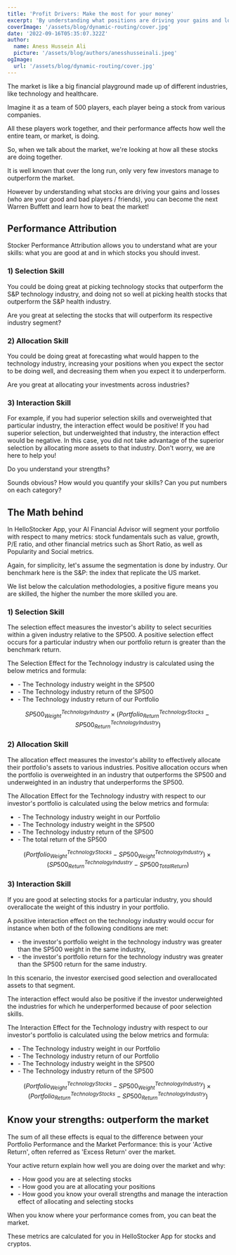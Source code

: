 ```yaml
---
title: 'Profit Drivers: Make the most for your money'
excerpt: 'By understanding what positions are driving your gains and losses, you can become the next Warren Buffett and learn how to beat the market.'
coverImage: '/assets/blog/dynamic-routing/cover.jpg'
date: '2022-09-16T05:35:07.322Z'
author:
  name: Aness Hussein Ali
  picture: '/assets/blog/authors/anesshusseinali.jpeg'
ogImage:
  url: '/assets/blog/dynamic-routing/cover.jpg'
---
```



The market is like a big financial playground made up of different industries, like technology and healthcare. 

Imagine it as a team of 500 players, each player being a stock from various companies. 

All these players work together, and their performance affects how well the entire team, or market, is doing. 

So, when we talk about the market, we're looking at how all these stocks are doing together.

It is well known that over the long run, only very few investors manage to outperform the market.

However by understanding what stocks are driving your gains and losses (who are your good and bad players / friends), you can become the next Warren Buffett and learn how to beat the market!

## **Performance Attribution**



Stocker Performance Attribution allows you to understand what are your skills: what you are good at and in which stocks you should invest.

### **1) Selection Skill**

You could be doing great at picking technology stocks that outperform the S&P technology industry, and doing not so well at picking health stocks that outperform the S&P health industry.

Are you great at selecting the stocks that will outperform its respective industry segment?

### **2) Allocation Skill**

You could be doing great at forecasting what would happen to the technology industry, increasing your positions when you expect the sector to be doing well, and decreasing them when you expect it to underperform.

Are you great at allocating your investments across industries?

### **3) Interaction Skill**


For example, if you had superior selection skills and overweighted that particular industry, the interaction effect would be positive! If you had superior selection, but underweighted that industry, the interaction effect would be negative.
In this case, you did not take advantage of the superior selection by allocating more assets to that industry. Don't worry, we are here to help you! 

Do you understand your strengths?


Sounds obvious? How would you quantify your skills? Can you put numbers on each category?





## **The Math behind**

In HelloStocker App, your AI Financial Advisor will segment your portfolio with respect to many metrics: stock fundamentals such as value, growth, P/E ratio, and other financial metrics such as Short Ratio, as well as Popularity and Social metrics.


Again, for simplicity, let's assume the segmentation is done by industry. Our benchmark here is the S&P: the index that replicate the US market.


We list below the calculation methodologies, a positive figure means you are skilled, the higher the number the more skilled you are.


### **1) Selection Skill**



The selection effect measures the investor's ability to select securities within a given
industry relative to the SP500. A positive selection effect occurs for a particular industry when our portfolio return is greater than the benchmark return.


The Selection Effect for the Technology industry is calculated using the below metrics and formula:



* \-  The Technology industry weight in the SP500
* \-  The Technology industry return of the SP500
* \-  The Technology industry return of our Portfolio

$$ {SP500_{Weight}}^{TechnologyIndustry} \times ({{Portfolio_{Return}}^{TechnologyStocks}} - {SP500_{Return}}^{TechnologyIndustry}) $$

### **2) Allocation Skill**


The allocation effect measures the investor's ability to effectively allocate their portfolio's assets to various industries.
Positive allocation occurs when the portfolio is overweighted in an industry that outperforms the SP500 and underweighted in
an industry that underperforms the SP500.


The Allocation Effect for the Technology industry with respect to our investor's portfolio is calculated using the below metrics and formula:



* \-  The Technology industry weight in our Portfolio
* \-  The Technology industry weight in the SP500
* \-  The Technology industry return of the SP500
* \-  The total return of the SP500

$$ ({{Portfolio_{Weight}}^{TechnologyStocks}} - {SP500_{Weight}}^{TechnologyIndustry}) \times  ({SP500_{Return}^{TechnologyIndustry}} - {SP500_{TotalReturn}}) $$  


### **3) Interaction Skill**


If you are good at selecting stocks for a particular industry, you should overallocate the weight of this industry in your portfolio.

A positive interaction effect on the technology industry would occur for instance when both of the following conditions are met:  

* \-  the investor's portfolio weight in the technology industry was greater than the SP500 weight in the same industry,
* \-  the investor's portfolio return for the technology industry was greater than the SP500 return for the same industry.

In this scenario, the investor exercised good selection and overallocated assets to that segment.

The interaction effect would also be positive if the investor underweighted the industries for which he underperformed because of poor selection skills.

The Interaction Effect for the Technology industry with respect to our investor's portfolio is calculated using the below metrics and formula:



* \-  The Technology industry weight in our Portfolio
* \-  The Technology industry return of our Portfolio
* \-  The Technology industry weight in the SP500
* \-  The Technology industry return of the SP500

$$ ({{Portfolio_{Weight}}^{TechnologyStocks}} - {SP500_{Weight}}^{TechnologyIndustry}) \times  ({Portfolio_{Return}^{TechnologyStocks}} - {SP500_{Return}^{TechnologyIndustry}}) $$       


## **Know your strengths: outperform the market**

The sum of all these effects is equal to the difference between your Portfolio Performance and the Market Performance: this is your 'Active Return', often referred as 'Excess Return' over the market.

Your active return explain how well you are doing over the market and why:

* \-  How good you are at selecting stocks
* \-  How good you are at allocating your positions
* \-  How good you know your overall strengths and manage the interaction effect of allocating and selecting stocks

When you know where your performance comes from, you can beat the market.

These metrics are calculated for you in HelloStocker App for stocks and cryptos.







